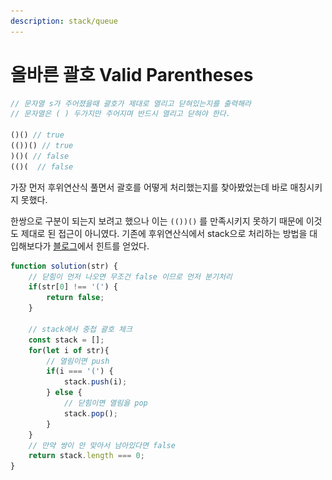 ```yaml
---
description: stack/queue
---
```


# 올바른 괄호 Valid Parentheses

```javascript
// 문자열 s가 주어졌을때 괄호가 제대로 열리고 닫혀있는지를 출력해라
// 문자열은 ( ) 두가지만 주어지며 반드시 열리고 닫혀야 한다.

()() // true
(())() // true
)()( // false
(()(  // false
```

가장 먼저 후위연산식 풀면서 괄호를 어떻게 처리했는지를 찾아봤었는데 바로 매칭시키지 못했다.

한쌍으로 구분이 되는지 보려고 했으나 이는 `(())()` 를 만족시키지 못하기 때문에 이것도 제대로 된 접근이 아니였다. 기존에 후위연산식에서 stack으로 처리하는 방법을 대입해보다가 [블로그](https://jaejade.tistory.com/133)에서 힌트를 얻었다.

```javascript
function solution(str) {
    // 닫힘이 먼저 나오면 무조건 false 이므로 먼저 분기처리
    if(str[0] !== '(') {
        return false;
    }
    
    // stack에서 중첩 괄호 체크
    const stack = [];
    for(let i of str){
        // 열림이면 push
        if(i === '(') {
            stack.push(i);
        } else {
            // 닫힘이면 열림을 pop
            stack.pop();
        }
    }
    // 만약 쌍이 안 맞아서 남아있다면 false
    return stack.length === 0;
}
```

<div align="left">

<figure><img src="../.gitbook/assets/스크린샷 2024-02-25 오후 5.15.22.png" alt="" width="164"><figcaption></figcaption></figure>

</div>
